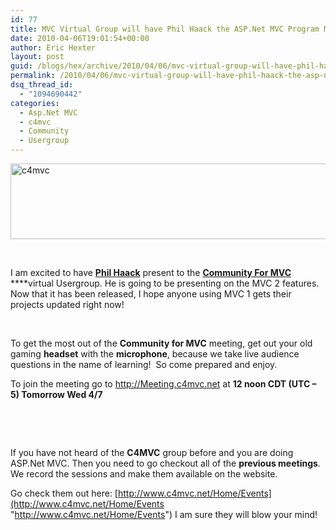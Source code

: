 ```yaml
---
id: 77
title: MVC Virtual Group will have Phil Haack the ASP.Net MVC Program Manager, on Wed 4/7 12pm CDT
date: 2010-04-06T19:01:54+00:00
author: Eric Hexter
layout: post
guid: /blogs/hex/archive/2010/04/06/mvc-virtual-group-will-have-phil-haack-the-asp-net-mvc-program-manager-on-wed-4-7-12pm-cdt.aspx
permalink: /2010/04/06/mvc-virtual-group-will-have-phil-haack-the-asp-net-mvc-program-manager-on-wed-4-7-12pm-cdt/
dsq_thread_id:
  - "1094690442"
categories:
  - Asp.Net MVC
  - c4mvc
  - Community
  - Usergroup
---
```

[<img style="border-right-width: 0px;border-top-width: 0px;border-bottom-width: 0px;border-left-width: 0px" border="0" alt="c4mvc" src="http://lostechies.com/erichexter/files/2011/03/c4mvc_thumb_264CEA09.png" width="791" height="121" />](http://lostechies.com/erichexter/files/2011/03/c4mvc_2006137B.png) 

&#160;

I am excited to have [**Phil Haack**](http://www.Haacked.com) present to the [**Community For MVC**](http://www.c4mvc.net) ****virtual Usergroup. He is going to be presenting on the MVC 2 features.&#160; Now that it has been released, I hope anyone using MVC 1 gets their projects updated right now!

&#160;

To get the most out of the **Community for MVC** meeting, get out your old gaming **headset** with the **microphone**, because we take live audience questions in the name of learning!&#160; So come prepared and enjoy.

To join the meeting go to <http://Meeting.c4mvc.net> at **12 noon CDT (UTC – 5) Tomorrow Wed 4/7**

&#160;

&#160;

If you have not heard of the **C4MVC** group before and you are doing ASP.Net MVC. Then you need to go checkout all of the **previous meetings**.&#160; We record the sessions and make them available on the website. 

Go check them out here: [http://www.c4mvc.net/Home/Events](http://www.c4mvc.net/Home/Events "http://www.c4mvc.net/Home/Events") I am sure they will blow your mind!